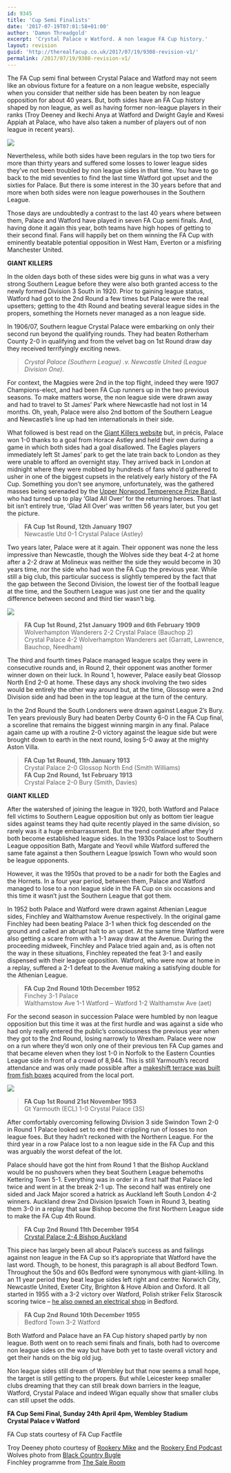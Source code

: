 ```yaml
---
id: 9345
title: 'Cup Semi Finalists'
date: '2017-07-19T07:01:58+01:00'
author: 'Damon Threadgold'
excerpt: 'Crystal Palace v Watford. A non league FA Cup history.'
layout: revision
guid: 'http://therealfacup.co.uk/2017/07/19/9308-revision-v1/'
permalink: /2017/07/19/9308-revision-v1/
---
```


The FA Cup semi final between Crystal Palace and Watford may not seem like an obvious fixture for a feature on a non league website, especially when you consider that neither side has been beaten by non league opposition for about 40 years. But, both sides have an FA Cup history shaped by non league, as well as having former non-league players in their ranks (Troy Deeney and Ikechi Anya at Watford and Dwight Gayle and Kwesi Appiah at Palace, who have also taken a number of players out of non league in recent years).

![](https://lh3.googleusercontent.com/-lD-erK6SqkU/Vv0umxgndFI/AAAAAAAAF4o/_UhEFq6bX4IY-45AcFSe9uFlHEJWjtM2wCCo/s640-Ic42/CJLO_Lih.jpg)

Nevertheless, while both sides have been regulars in the top two tiers for more than thirty years and suffered some losses to lower league sides they’ve not been troubled by non league sides in that time. You have to go back to the mid seventies to find the last time Watford got upset and the sixties for Palace. But there is some interest in the 30 years before that and more when both sides were non league powerhouses in the Southern League.

Those days are undoubtedly a contrast to the last 40 years where between them, Palace and Watford have played in seven FA Cup semi finals. And, having done it again this year, both teams have high hopes of getting to their second final. Fans will happily bet on them winning the FA Cup with eminently beatable potential opposition in West Ham, Everton or a misfiring Manchester United.

**GIANT KILLERS**

In the olden days both of these sides were big guns in what was a very strong Southern League before they were also both granted access to the newly formed Division 3 South in 1920. Prior to gaining league status, Watford had got to the 2nd Round a few times but Palace were the real upsetters; getting to the 4th Round and beating several league sides in the propers, something the Hornets never managed as a non league side.

In 1906/07, Southern league Crystal Palace were embarking on only their second run beyond the qualifying rounds. They had beaten Rotherham County 2-0 in qualifying and from the velvet bag on 1st Round draw day they received terrifyingly exciting news.

> *Crystal Palace (Southern League) .v. Newcastle United (League Division One).*

For context, the Magpies were 2nd in the top flight, indeed they were 1907 Champions-elect, and had been FA Cup runners up in the two previous seasons. To make matters worse, the non league side were drawn away and had to travel to St James’ Park where Newcastle had not lost in 14 months. Oh, yeah, Palace were also 2nd bottom of the Southern League and Newcastle’s line up had ten internationals in their side.

What followed is best read on the [Giant Killers website](http://www.thegiantkillers.co.uk/1907crystalpalace.htm) but, in précis, Palace won 1-0 thanks to a goal from Horace Astley and held their own during a game in which both sides had a goal disallowed. The Eagles players immediately left St James’ park to get the late train back to London as they were unable to afford an overnight stay. They arrived back in London at midnight where they were mobbed by hundreds of fans who’d gathered to usher in one of the biggest cupsets in the relatively early history of the FA Cup. Something you don’t see anymore, unfortunately, was the gathered masses being serenaded by the [Upper Norwood Temperence Prize Band](http://www.ibew.org.uk/cach-crys.htm), who had turned up to play ‘Glad All Over’ for the returning heroes. That last bit isn’t entirely true, ‘Glad All Over’ was written 56 years later, but you get the picture.

> **FA Cup 1st Round, 12th January 1907**  
> Newcastle Utd 0-1 Crystal Palace (Astley)

Two years later, Palace were at it again. Their opponent was none the less impressive than Newcastle, though the Wolves side they beat 4-2 at home after a 2-2 draw at Molineux was neither the side they would become in 30 years time, nor the side who had won the FA Cup the previous year. While still a big club, this particular success is slightly tempered by the fact that the gap between the Second Division, the lowest tier of the football league at the time, and the Southern League was just one tier and the quality difference between second and third tier wasn’t big.

![](https://lh3.googleusercontent.com/-iuW7cumXnO4/Vv0dMCx-yXI/AAAAAAAAF30/wNLaoeGv588jBm_exThA0mGpjn1SKB7awCCo/s618-Ic42/221812-large.jpg)

> **FA Cup 1st Round, 21st January 1909 and 6th February 1909**  
> Wolverhampton Wanderers 2-2 Crystal Palace (Bauchop 2)  
> Crystal Palace 4-2 Wolverhampton Wanderers aet (Garratt, Lawrence, Bauchop, Needham)

The third and fourth times Palace managed league scalps they were in consecutive rounds and, in Round 2, their opponent was another former winner down on their luck. In Round 1, however, Palace easily beat Glossop North End 2-0 at home. These days any shock involving the two sides would be entirely the other way around but, at the time, Glossop were a 2nd Division side and had been in the top league at the turn of the century.

In the 2nd Round the South Londoners were drawn against League 2’s Bury. Ten years previously Bury had beaten Derby County 6-0 in the FA Cup final, a scoreline that remains the biggest winning margin in any final. Palace again came up with a routine 2-0 victory against the league side but were brought down to earth in the next round, losing 5-0 away at the mighty Aston Villa.

> **FA Cup 1st Round, 11th January 1913**   
> Crystal Palace 2-0 Glossop North End (Smith Williams)  
> **FA Cup 2nd Round, 1st February 1913**  
> Crystal Palace 2-0 Bury (Smith, Davies)

**GIANT KILLED**

After the watershed of joining the league in 1920, both Watford and Palace fell victims to Southern League opposition but only as bottom tier league sides against teams they had quite recently played in the same division, so rarely was it a huge embarrassment. But the trend continued after they’d both become established league sides. In the 1930s Palace lost to Southern League opposition Bath, Margate and Yeovil while Watford suffered the same fate against a then Southern League Ipswich Town who would soon be league opponents.

However, it was the 1950s that proved to be a nadir for both the Eagles and the Hornets. In a four year period, between them, Palace and Watford managed to lose to a non league side in the FA Cup on six occasions and this time it wasn’t just the Southern League that got them.

In 1952 both Palace and Watford were drawn against Athenian League sides, Finchley and Walthamstow Avenue respectively. In the original game Finchley had been beating Palace 3-1 when thick fog descended on the ground and called an abrupt halt to an upset. At the same time Watford were also getting a scare from with a 1-1 away draw at the Avenue. During the proceeding midweek, Finchley and Palace tried again and, as is often not the way in these situations, Finchley repeated the feat 3-1 and easily dispensed with their league opposition. Watford, who were now at home in a replay, suffered a 2-1 defeat to the Avenue making a satisfying double for the Athenian League.

> **FA Cup 2nd Round 10th December 1952**  
> Finchey 3-1 Palace  
> Walthamstow Ave 1-1 Watford – Watford 1-2 Walthamstw Ave (aet)

For the second season in succession Palace were humbled by non league opposition but this time it was at the first hurdle and was against a side who had only really entered the public’s consciousness the previous year when they got to the 2nd Round, losing narrowly to Wrexham. Palace were now on a run where they’d won only one of their previous ten FA Cup games and that became eleven when they lost 1-0 in Norfolk to the Eastern Counties League side in front of a crowd of 8,944. This is still Yarmouth’s record attendance and was only made possible after a [makeshift terrace was built from fish boxes](http://www.pyramidpassion.co.uk/html/great_yarmouth_town.html) acquired from the local port.

![](https://lh3.googleusercontent.com/-jq0IZeHNz1w/Vv0jhIbmaPI/AAAAAAAAF4I/qixED4bCagA5wr0JbI9NF0HKKwH_x_osgCCo/s491-Ic42/24-2013211154220_540x360.jpg)

> **FA Cup 1st Round 21st November 1953**  
> Gt Yarmouth (ECL) 1-0 Crystal Palace (3S)

After comfortably overcoming fellowing Division 3 side Swindon Town 2-0 in Round 1 Palace looked set to end their crippling run of losses to non league foes. But they hadn’t reckoned with the Northern League. For the third year in a row Palace lost to a non league side in the FA Cup and this was arguably the worst defeat of the lot.

Palace should have got the hint from Round 1 that the Bishop Auckland would be no pushovers when they beat Southern League behemoths Kettering Town 5-1. Everything was in order in a first half that Palace led twice and went in at the break 2-1 up. The second half was entirely one sided and Jack Major scored a hatrick as Auckland left South London 4-2 winners. Auckland drew 2nd Division Ipswich Town in Round 3, beating them 3-0 in a replay that saw Bishop become the first Northern League side to make the FA Cup 4th Round.

> **FA Cup 2nd Round 11th December 1954**  
> [Crystal Palace 2-4 Bishop Auckland](http://www.thenorthernecho.co.uk/history/10933378.Victory_was_in_the_air/)

This piece has largely been all about Palace’s success as and failings against non league in the FA Cup so it’s appropriate that Watford have the last word. Though, to be honest, this paragraph is all about Bedford Town. Throughout the 50s and 60s Bedford were synonymous with giant-killing. In an 11 year period they beat league sides left right and centre: Norwich City, Newcastle United, Exeter City, Brighton &amp; Hove Albion and Oxford. It all started in 1955 with a 3-2 victory over Watford, Polish striker Felix Staroscik scoring twice – [he also owned an electrical shop](https://sites.google.com/site/bedfordoldeagles/best-years-introduction-page/season-by-season-in-photos-1950-67/1955-6-in-photos) in Bedford.

> **FA Cup 2nd Round 10th December 1955**  
> Bedford Town 3-2 Watford

Both Watford and Palace have an FA Cup history shaped partly by non league. Both went on to reach semi finals and finals, both had to overcome non league sides on the way but have both yet to taste overall victory and get their hands on the big old jug.

Non league sides still dream of Wembley but that now seems a small hope, the target is still getting to the propers. But while Leicester keep smaller clubs dreaming that they can still break down barriers in the league, Watford, Crystal Palace and indeed Wigan equally show that smaller clubs can still upset the odds.

**FA Cup Semi Final, Sunday 24th April 4pm, Wembley Stadium  
Crystal Palace v Watford**

FA Cup stats courtesy of FA Cup Factfile

Troy Deeney photo courtesy of [Rookery Mike](https://twitter.com/RookeryMike) and the [Rookery End Podcast](http://fromtherookeryend.com/)  
Wolves photo from [Black Country Bugle](http://www.blackcountrybugle.co.uk/Workmen-Wolves-win-FA-Cup-second-time-1908/story-20147534-detail/story.html)  
Finchley programme from [The Sale Room](http://www.the-saleroom.com/en-gb)